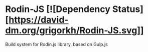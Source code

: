 # Rodin-JS [![Dependency Status][https://david-dm.org/grigorkh/Rodin-JS.svg]]
Build system for Rodin.js library, based on Gulp.js
